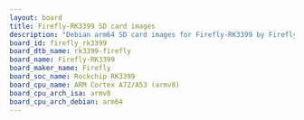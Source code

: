 ```yaml
---
layout: board
title: Firefly-RK3399 SD card images
description: "Debian arm64 SD card images for Firefly-RK3399 by Firefly, SoC: Rockchip RK3399, CPU ISA: armv8"
board_id: firefly_rk3399
board_dtb_name: rk3399-firefly
board_name: Firefly-RK3399
board_maker_name: Firefly
board_soc_name: Rockchip RK3399
board_cpu_name: ARM Cortex A72/A53 (armv8)
board_cpu_arch_isa: armv8
board_cpu_arch_debian: arm64
---
```

